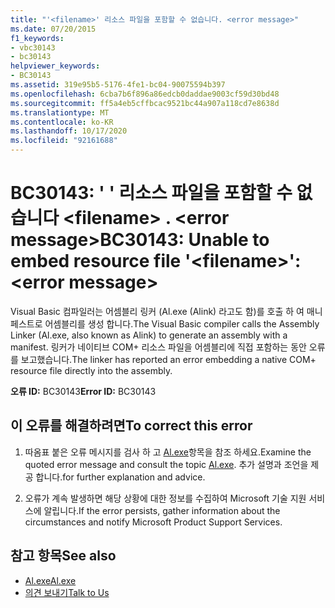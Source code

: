 ```yaml
---
title: "'<filename>' 리소스 파일을 포함할 수 없습니다. <error message>"
ms.date: 07/20/2015
f1_keywords:
- vbc30143
- bc30143
helpviewer_keywords:
- BC30143
ms.assetid: 319e95b5-5176-4fe1-bc04-90075594b397
ms.openlocfilehash: 6cba7b6f896a86edcb0daddae9003cf59d30bd48
ms.sourcegitcommit: ff5a4eb5cffbcac9521bc44a907a118cd7e8638d
ms.translationtype: MT
ms.contentlocale: ko-KR
ms.lasthandoff: 10/17/2020
ms.locfileid: "92161688"
---
```

# <a name="bc30143-unable-to-embed-resource-file-filename-error-message"></a><span data-ttu-id="7bae6-102">BC30143: ' ' 리소스 파일을 포함할 수 없습니다 \<filename> . \<error message></span><span class="sxs-lookup"><span data-stu-id="7bae6-102">BC30143: Unable to embed resource file '\<filename>': \<error message></span></span>

<span data-ttu-id="7bae6-103">Visual Basic 컴파일러는 어셈블리 링커 (Al.exe (Alink) 라고도 함)를 호출 하 여 매니페스트로 어셈블리를 생성 합니다.</span><span class="sxs-lookup"><span data-stu-id="7bae6-103">The Visual Basic compiler calls the Assembly Linker (Al.exe, also known as Alink) to generate an assembly with a manifest.</span></span> <span data-ttu-id="7bae6-104">링커가 네이티브 COM+ 리소스 파일을 어셈블리에 직접 포함하는 동안 오류를 보고했습니다.</span><span class="sxs-lookup"><span data-stu-id="7bae6-104">The linker has reported an error embedding a native COM+ resource file directly into the assembly.</span></span>

 <span data-ttu-id="7bae6-105">**오류 ID:** BC30143</span><span class="sxs-lookup"><span data-stu-id="7bae6-105">**Error ID:** BC30143</span></span>

## <a name="to-correct-this-error"></a><span data-ttu-id="7bae6-106">이 오류를 해결하려면</span><span class="sxs-lookup"><span data-stu-id="7bae6-106">To correct this error</span></span>

1. <span data-ttu-id="7bae6-107">따옴표 붙은 오류 메시지를 검사 하 고 [Al.exe](../../../framework/tools/al-exe-assembly-linker.md)항목을 참조 하세요.</span><span class="sxs-lookup"><span data-stu-id="7bae6-107">Examine the quoted error message and consult the topic [Al.exe](../../../framework/tools/al-exe-assembly-linker.md).</span></span> <span data-ttu-id="7bae6-108">추가 설명과 조언을 제공 합니다.</span><span class="sxs-lookup"><span data-stu-id="7bae6-108">for further explanation and advice.</span></span>

2. <span data-ttu-id="7bae6-109">오류가 계속 발생하면 해당 상황에 대한 정보를 수집하여 Microsoft 기술 지원 서비스에 알립니다.</span><span class="sxs-lookup"><span data-stu-id="7bae6-109">If the error persists, gather information about the circumstances and notify Microsoft Product Support Services.</span></span>

## <a name="see-also"></a><span data-ttu-id="7bae6-110">참고 항목</span><span class="sxs-lookup"><span data-stu-id="7bae6-110">See also</span></span>

- [<span data-ttu-id="7bae6-111">Al.exe</span><span class="sxs-lookup"><span data-stu-id="7bae6-111">Al.exe</span></span>](../../../framework/tools/al-exe-assembly-linker.md)
- [<span data-ttu-id="7bae6-112">의견 보내기</span><span class="sxs-lookup"><span data-stu-id="7bae6-112">Talk to Us</span></span>](/visualstudio/ide/feedback-options)
